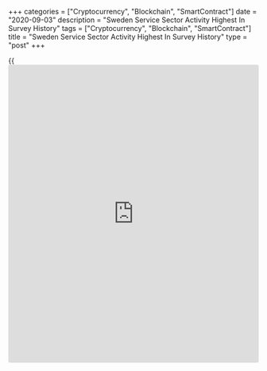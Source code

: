 +++
categories = ["Cryptocurrency", "Blockchain", "SmartContract"]
date = "2020-09-03"
description = "Sweden Service Sector Activity Highest In Survey History"
tags = ["Cryptocurrency", "Blockchain", "SmartContract"]
title = "Sweden Service Sector Activity Highest In Survey History"
type = "post"
+++

{{<iframe id="large-banner" src="https://www.bounty.group/#slide=18.0" width="100%" height="600" scrolling="no" style="border: 0px solid rgb(216, 221, 230); border-radius: 3px;">}}

Sweden's services sector activity was the highest level in the survey
[history](https://www.fixpro.org/post/chargeless-historical-data-api-backtesting/) in August, survey data from Swedbank and the logistics
association SILF showed on Thursday.

The Purchasing Managers' Index for the services sector increased to 56.6
in August from 55.0 in July.

This was the highest level in the survey [history](https://www.fixpro.org/post/chargeless-historical-data-api-backtesting/). Any reading above 50
indicates expansion in the sector.

"This shows a broad recovery in the service sector after the deep fall
in the spring, which in the long run should be reflected more in the
labor market than has emerged so far," Swedbank analyst Jorgen Kennemar
said.

The sub-index for [business][1] volume rose the most in August, followed
by order intake and employment. Suppliers' delivery time fell for the
seven month in a row.

Companies' business plan for the next six months were more expensive in
August, though far from as expensive as before corona pandemic.

The composite PMI, which combines manufacturing and services, rose to
55.7 in August from 54.0 in the prior month.

"This strengthens the image that the recovery in the business sector has
gained momentum during the third quarter, albeit from low levels,"
Kennemar said.

For comments and feedback [contact](https://www.playgroundfx.com/contact/): editorial@rtt[news](https://www.letsplayfx.com/blog/forex-news-website/).com

[Economic News][2]

 **What parts of the world are seeing the best (and worst) economic
performances lately? Click[here][3] to check out our [Econ Scorecard][3]
and find out! See up-to-the-moment [ranking](https://www.playgroundfx.com/blog/crypto-exchange-ranking/)s for the best and worst
performers in [GDP][4], [unemployment rate][5], [inflation][6] and much
more.**

   1. www.rtt[news](https://www.letsplayfx.com/blog/forex-news-website/).com/Content/Business.aspx
   2. www.rtt[news](https://www.letsplayfx.com/blog/forex-news-website/).com/Content/EconomicNews.aspx
   3. www.rtt[news](https://www.letsplayfx.com/blog/forex-news-website/).com/economic-scorecard/world-rank/industrial-production/highest-performance.aspx
   4. www.rtt[news](https://www.letsplayfx.com/blog/forex-news-website/).com/economic-scorecard/world-rank/GDP/highest-performance.aspx
   5. www.rtt[news](https://www.letsplayfx.com/blog/forex-news-website/).com/economic-scorecard/world-rank/unemployment-rate/lowest-performance.aspx
   6. www.rtt[news](https://www.letsplayfx.com/blog/forex-news-website/).com/economic-scorecard/world-rank/CPI/highest-performance.aspx